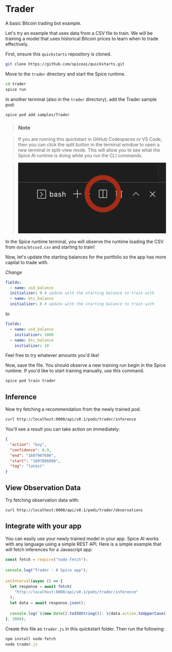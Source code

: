 # Trader

A basic Bitcoin trading bot example.

Let's try an example that uses data from a CSV file to train. We will be training a model that uses historical Bitcoin prices to learn when to trade effectively.

First, ensure this `quickstarts` repository is cloned.

```bash
git clone https://github.com/spiceai/quickstarts.git
```

Move to the `trader` directory and start the Spice runtime.

```bash
cd trader
spice run
```

In another terminal (also in the `trader` directory), add the Trader sample pod:

```bash
spice pod add samples/Trader
```

> ### Note

> If you are running this quickstart in GitHub Codespaces or VS Code, then you can click the split button in the terminal window to open a new terminal in split-view mode. This will allow you to see what the Spice AI runtime is doing while you run the CLI commands.

> ![alt](/.imgs/split_terminal.png)

In the Spice runtime terminal, you will observe the runtime loading the CSV from `data/btcusd.csv` and starting to train!

Now, let's update the starting balances for the portfolio so the app has more capital to trade with.

_Change_

```yaml
fields:
  - name: usd_balance
  initializer: 0 # update with the starting balance to train with
  - name: btc_balance
  initializer: 0 # update with the starting balance to train with
```

_to_

```yaml
fields:
  - name: usd_balance
    initializer: 1000
  - name: btc_balance
    initializer: 10
```

Feel free to try whatever amounts you'd like!

Now, save the file. You should observe a new training run begin in the Spice runtime. If you'd like to start training manually, use this command.

```bash
spice pod train trader
```

## Inference

Now try fetching a recommendation from the newly trained pod.

```bash
curl http://localhost:8000/api/v0.1/pods/trader/inference
```

You'll see a result you can take action on immediately:

```json
{
  "action": "buy",
  "confidence": 0.9,
  "end": "1607907600",
  "start": "1607886000",
  "tag": "latest"
}
```

## View Observation Data

Try fetching observation data with:

```bash
curl http://localhost:8000/api/v0.1/pods/trader/observations
```

## Integrate with your app

You can easily use your newly trained model in your app. Spice AI works with any language using a simple REST API. Here is a simple example that will fetch inferences for a Javascript app:

```js
const fetch = require("node-fetch");

console.log("Trader - A Spice app");

setInterval(async () => {
  let response = await fetch(
    "http://localhost:8000/api/v0.1/pods/trader/inference"
  );
  let data = await response.json();

  console.log(`${new Date().toISOString()}: ${data.action.toUpperCase()}!!!`);
}, 3000);
```

Create this file as `trader.js` in this quickstart folder. Then run the following:

```js
npm install node-fetch
node trader.js
```
